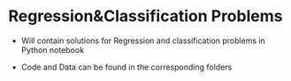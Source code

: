 # Regression&Classification Problems

- Will contain solutions for Regression and classification problems in Python notebook

- Code and Data can be found in the corresponding folders

